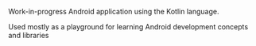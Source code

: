 Work-in-progress Android application using the Kotlin language.

Used mostly as a playground for learning Android development concepts and libraries
